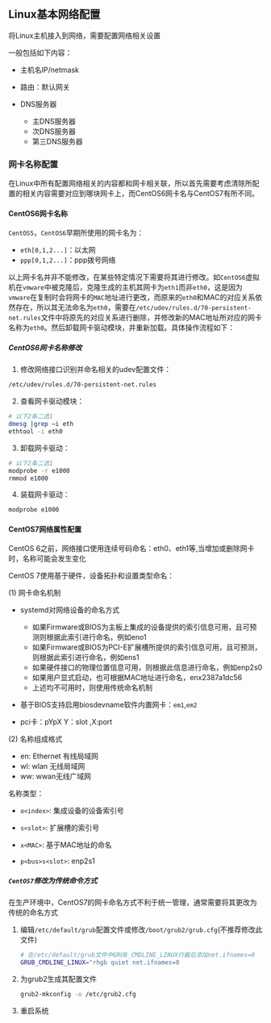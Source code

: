 ## Linux基本网络配置

将Linux主机接入到网络，需要配置网络相关设置

一般包括如下内容：

* 主机名IP/netmask

* 路由：默认网关

* DNS服务器
  * 主DNS服务器
  * 次DNS服务器
  * 第三DNS服务器

### 网卡名称配置

在Linux中所有配置网络相关的内容都和网卡相关联，所以首先需要考虑清除所配置的相关内容需要对应到哪块网卡上，而CentOS6网卡名与CentOS7有所不同。

#### CentOS6网卡名称

`CentOS5`，`CentOS6`早期所使用的网卡名为：

* `eth[0,1,2...]`：以太网
* `ppp[0,1,2...]`：ppp拨号网络

以上网卡名并非不能修改，在某些特定情况下需要将其进行修改。如`CentOS6`虚拟机在`vmware`中被克隆后，克隆生成的主机其网卡为`eth1`而非`eth0`，这是因为`vmware`在复制时会将网卡的`MAC`地址进行更改，而原来的`eth0`和MAC的对应关系依然存在，所以其无法命名为`eth0`，需要在`/etc/udev/rules.d/70-persistent-net.rules`文件中将原先的对应关系进行删除，并修改新的MAC地址所对应的网卡名称为`eth0`。然后卸载网卡驱动模块，并重新加载。具体操作流程如下：

##### CentOS6网卡名称修改

1. 修改网络接口识别并命名相关的udev配置文件：

```bash
/etc/udev/rules.d/70-persistent-net.rules
```

2. 查看网卡驱动模块：

```bash
# 以下2条二选1
dmesg |grep –i eth 
ethtool -i eth0
```

3. 卸载网卡驱动：

```bash
# 以下2条二选1
modprobe -r e1000 
rmmod e1000
```

4. 装载网卡驱动：

```bash
modprobe e1000
```

#### CentOS7网络属性配置

CentOS 6之前，网络接口使用连续号码命名：eth0、eth1等,当增加或删除网卡时，名称可能会发生变化

CentOS 7使用基于硬件，设备拓扑和设置类型命名：

(1) 网卡命名机制

* systemd对网络设备的命名方式
  * 如果Firmware或BIOS为主板上集成的设备提供的索引信息可用，且可预测则根据此索引进行命名，例如eno1
  * 如果Firmware或BIOS为PCI-E扩展槽所提供的索引信息可用，且可预测， 则根据此索引进行命名，例如ens1
  * 如果硬件接口的物理位置信息可用，则根据此信息进行命名，例如enp2s0
  * 如果用户显式启动，也可根据MAC地址进行命名，enx2387a1dc56
  * 上述均不可用时，则使用传统命名机制

* 基于BIOS支持启用biosdevname软件内置网卡：`em1`,`em2`

* pci卡：pYpX	Y：slot ,X:port

(2) 名称组成格式

* en: Ethernet 有线局域网
* wl: wlan 无线局域网
* ww: wwan无线广域网

名称类型：

* `o<index>`: 集成设备的设备索引号

* `s<slot>`: 扩展槽的索引号

* `x<MAC>`: 基于MAC地址的命名

* `p<bus>s<slot>`: enp2s1

##### `CentOS7`修改为传统命令方式

在生产环境中，CentOS7的网卡命名方式不利于统一管理，通常需要将其更改为传统的命名方式

1. 编辑`/etc/default/grub`配置文件或修改`/boot/grub2/grub.cfg`(不推荐修改此文件)

   ```bash
   # 在/etc/default/grub文件中GRUB_CMDLINE_LINUX行最后添加net.ifnames=0
   GRUB_CMDLINE_LINUX="rhgb quiet net.ifnames=0
   ```

2. 为grub2生成其配置文件

   ```bash
   grub2-mkconfig -o /etc/grub2.cfg
   ```

3. 重启系统

